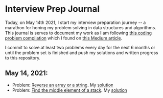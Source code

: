 # Interview Prep Journal

Today, on May 14th 2021, I start my interview preparation journey -- a marathon for honing my problem solving in data structures and algorithms. This journal is serves to document my work as I am following [this coding problem compilation](https://drive.google.com/file/d/1FMdN_OCfOI0iAeDlqswCiC2DZzD4nPsb/view) which I found on [this Medium article](https://anubhavsinha98.medium.com/resources-to-master-data-structures-and-algorithms-24450dc6d52b).

I commit to solve at least two problems every day for the next 6 months or until the problem set is finished and push my solutions and written progress to this repository.

## May 14, 2021:
- Problem: [Reverse an array or a string](https://www.geeksforgeeks.org/write-a-program-to-reverse-an-array-or-string/). My [solution](https://github.com/ak7588/interviewPrep/blob/main/reverseArray.py)
- Problem: [Find the middle element of a stack](https://www.geeksforgeeks.org/design-a-stack-with-find-middle-operation/). My [solution](https://github.com/ak7588/interviewPrep/blob/main/midStack.py)

